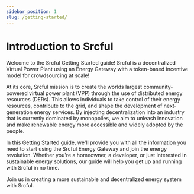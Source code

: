 ```yaml
---
sidebar_position: 1
slug: /getting-started/
---
```


# Introduction to Srcful

Welcome to the Srcful Getting Started guide! Srcful is a decentralized Virtual Power Plant using an Energy Gateway with a token-based incentive model for crowdsourcing at scale!

At its core, Srcful mission is to create the worlds largest community-powered virtual power plant (VPP) through the use of distributed energy resources (DERs). This allows individuals to take control of their energy resources, contribute to the grid, and shape the development of next-generation energy services. By injecting decentralization into an industry that is currently dominated by monopolies, we aim to unleash innovation and make renewable energy more accessible and widely adopted by the people.

In this Getting Started guide, we'll provide you with all the information you need to start using the Srcful Energy Gateway and join the energy revolution. Whether you're a homeowner, a developer, or just interested in sustainable energy solutions, our guide will help you get up and running with Srcful in no time.

Join us in creating a more sustainable and decentralized energy system with Srcful.
